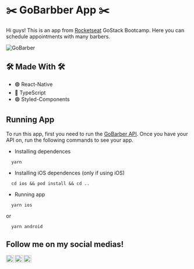 # ✂️ GoBarbber App ✂️

Hi guys! This is an app from [Rocketseat](https://github.com/rocketseat) GoStack Bootcamp. Here you can schedule appointments with many barbers.

<img alt="GoBarber" src="./img/logo.png" width="auto" heigth="auto"/>

## 🛠 Made With 🛠

- 🟣 React-Native
- 🔵 TypeScript
- 🟢 Styled-Components

## Running App

To run this app, first you need to run the [GoBarber API](https://github.com/vinicfrancisco/gobarber-api).
Once you have your API on, run the following commands to see your app.

- Installing dependences

```
  yarn
```

- Installing iOS dependences (only if using iOS)

```
  cd ios && pod install && cd ..
```

- Running app

```
  yarn ios
```
  or
```
  yarn android
```

## Follow me on my social medias!
<a href="https://www.linkedin.com/in/vinicfrancisco/" target="_blank">
    <img src="https://raw.githubusercontent.com/vinicfrancisco/vinicfrancisco/master/assets/linkedin.svg" width="21px"  alt="LinkedIn" align="left" />
</a>

<a href="https://www.instagram.com/vinicfrancisco/" target="_blank">
  <img src="https://raw.githubusercontent.com/vinicfrancisco/vinicfrancisco/master/assets/instagram.svg" width="21px"  alt="Instagram" align="left" />
</a>

<a href="https://telegram.me/vinicfrancisco" target="_blank">
  <img src="https://raw.githubusercontent.com/vinicfrancisco/vinicfrancisco/master/assets/telegram.svg" width="21px"  alt="Telegram" align="left" />
</a>

